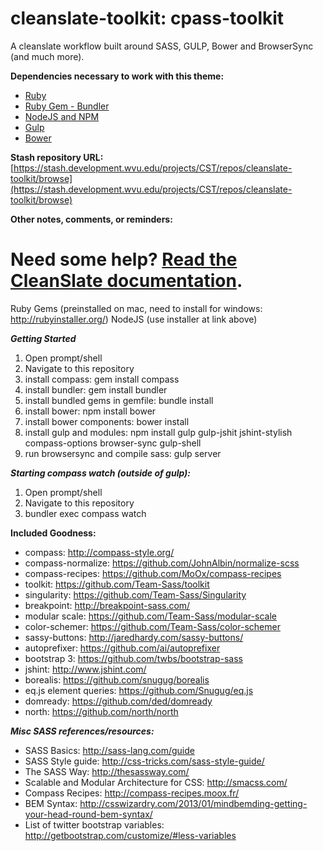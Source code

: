 cleanslate-toolkit: cpass-toolkit
==================

A cleanslate workflow built around SASS, GULP, Bower and BrowserSync (and much more).

**Dependencies necessary to work with this theme:** 
  * [Ruby](http://rubyinstaller.org/)
  * [Ruby Gem - Bundler](http://bundler.io/)
  * [NodeJS and NPM](http://nodejs.org/)
  * [Gulp](http://gulpjs.com/)
  * [Bower](http://bower.io/)



**Stash repository URL:** 
	[https://stash.development.wvu.edu/projects/CST/repos/cleanslate-toolkit/browse](https://stash.development.wvu.edu/projects/CST/repos/cleanslate-toolkit/browse)



**Other notes, comments, or reminders:**

Need some help? [Read the CleanSlate documentation](https://github.com/wvuweb/cleanslate-toolkit/wiki).
=======
Ruby Gems (preinstalled on mac, need to install for windows: http://rubyinstaller.org/)
NodeJS (use installer at link above)

***Getting Started***   
   1. Open prompt/shell 
   2. Navigate to this repository
   3. install compass: gem install compass
   4. install bundler:  gem install bundler
   5. install bundled gems in gemfile:  bundle install
   6. install bower: npm install bower
   7. install bower components: bower install
   8. install gulp and modules: npm install gulp gulp-jshit jshint-stylish compass-options browser-sync gulp-shell
   9. run browsersync and compile sass: gulp server

***Starting compass watch (outside of gulp):***
   1. Open prompt/shell 
   2. Navigate to this repository
   3. bundler exec compass watch

**Included Goodness:**
   * compass: http://compass-style.org/
   * compass-normalize: https://github.com/JohnAlbin/normalize-scss
   * compass-recipes: https://github.com/MoOx/compass-recipes   
   * toolkit:  https://github.com/Team-Sass/toolkit   
   * singularity: https://github.com/Team-Sass/Singularity
   * breakpoint: http://breakpoint-sass.com/
   * modular scale: https://github.com/Team-Sass/modular-scale
   * color-schemer: https://github.com/Team-Sass/color-schemer
   * sassy-buttons: http://jaredhardy.com/sassy-buttons/
   * autoprefixer: https://github.com/ai/autoprefixer
   * bootstrap 3: https://github.com/twbs/bootstrap-sass
   * jshint: http://www.jshint.com/
   * borealis: https://github.com/snugug/borealis
   * eq.js element queries: https://github.com/Snugug/eq.js
   * domready: https://github.com/ded/domready
   * north: https://github.com/north/north

***Misc SASS references/resources:***  
   * SASS Basics: http://sass-lang.com/guide
   * SASS Style guide:  http://css-tricks.com/sass-style-guide/
   * The SASS Way: http://thesassway.com/
   * Scalable and Modular Architecture for CSS: http://smacss.com/
   * Compass Recipes: http://compass-recipes.moox.fr/
   * BEM Syntax: http://csswizardry.com/2013/01/mindbemding-getting-your-head-round-bem-syntax/
   * List of twitter bootstrap variables: http://getbootstrap.com/customize/#less-variables 


